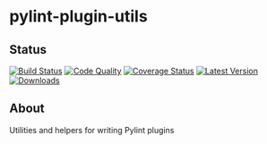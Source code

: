 # pylint-plugin-utils

## Status

[![Build Status](https://travis-ci.org/landscapeio/pylint-plugin-utils.png?branch=master)](https://travis-ci.org/landscapeio/pylint-plugin-utils) 
[![Code Quality](https://landscape.io/github/landscapeio/pylint-plugin-utils/master/landscape.png)](https://landscape.io/github/landscapeio/pylint-plugin-utils)
[![Coverage Status](https://coveralls.io/repos/landscapeio/pylint-plugin-utils/badge.png)](https://coveralls.io/r/landscapeio/pylint-plugin-utils)
[![Latest Version](https://pypip.in/v/pylint-plugin-utils/badge.png)](https://crate.io/package/pylint-plugin-utils)
[![Downloads](https://pypip.in/d/pylint-plugin-utils/badge.png)](https://crate.io/package/pylint-plugin-utils)

## About

Utilities and helpers for writing Pylint plugins
